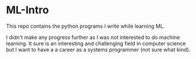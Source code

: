 # ML-Intro
This repo contains the python programs I write while learning ML.

I didn't make any progress further as I was not interested to do machine learning. It sure is an interesting and challenging field in computer science but I want to have a a career as a systems programmer (not sure what kind).
